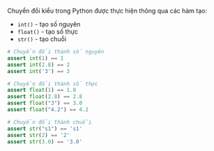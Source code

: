 Chuyển đổi kiểu trong Python được thực hiện thông qua các hàm tạo:

- `int()` - tạo số nguyên
- `float()` - tạo số thực
- `str()` - tạo chuỗi

```python
# Chuyển đổi thành số nguyên
assert int(1) == 1
assert int(2.8) == 2
assert int('3') == 3

# Chuyển đổi thành số thực
assert float(1) == 1.0
assert float(2.8) == 2.8
assert float("3") == 3.0
assert float("4.2") == 4.2

# Chuyển đổi thành chuỗi
assert str("s1") == 's1'
assert str(2) == '2'
assert str(3.0) == '3.0'
```